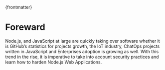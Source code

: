 {frontmatter}

# Foreward

Node.js, and JavaScript at large are quickly taking over software whether it is GitHub’s statistics for projects growth, the IoT industry, ChatOps projects written in JavaScript and Enterprises adoption is growing as well. With this trend in the rise, it is imperative to take into account security practices and learn how to harden Node.js Web Applications.​
